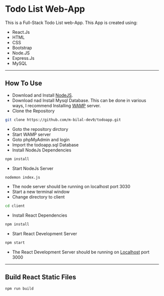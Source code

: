 # Todo List Web-App
This is a Full-Stack Todo List web-App. This App is created using:
* React.Js
* HTML
* CSS
* Bootstrap
* Node.JS
* Express.Js
* MySQL

___

## How To Use
* Download and Install [NodeJS](https://nodejs.org/en/ "NodeJS").
* Download nad Install Mysql Database. This can be done in various ways, I recommend Installing [WAMP](https://sourceforge.net/projects/wampserver/ "Wamp") server.
* Clone the Repository
```bash
git clone https://github.com/m-bilal-dev9/todoapp.git
```
* Goto the repository dirctory
* Start WAMP server
* Goto phpMyAdmin and login
* Import the todoapp.sql Database
* Install NodeJs Dependencies
```bash
npm install
```
* Start NodeJs Server
```bash
nodemon index.js
```
* The node server should be running on localhost port 3030
* Start a new terminal window
* Change directory to client
```bash
cd client
```
* Install React Dependencies
```bash
npm install
```
* Start React Development Server
```bash
npm start
```
* The React Development Server should be running on [Localhost](http://localhost:3000/ 'localhost') port 3000
___
## Build React Static Files
```bash
npm run build
``` 
